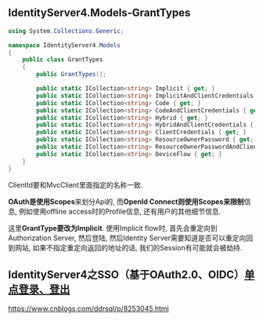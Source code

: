 







## IdentityServer4.Models-GrantTypes

```csharp
using System.Collections.Generic;

namespace IdentityServer4.Models
{
    public class GrantTypes
    {
        public GrantTypes();

        public static ICollection<string> Implicit { get; }
        public static ICollection<string> ImplicitAndClientCredentials { get; }
        public static ICollection<string> Code { get; }
        public static ICollection<string> CodeAndClientCredentials { get; }
        public static ICollection<string> Hybrid { get; }
        public static ICollection<string> HybridAndClientCredentials { get; }
        public static ICollection<string> ClientCredentials { get; }
        public static ICollection<string> ResourceOwnerPassword { get; }
        public static ICollection<string> ResourceOwnerPasswordAndClientCredentials { get; }
        public static ICollection<string> DeviceFlow { get; }
    }
}
```





ClientId要和MvcClient里面指定的名称一致.

**OAuth是使用Scopes**来划分Api的, 而**OpenId Connect则使用Scopes来限制**信息, 例如使用offline access时的Profile信息, 还有用户的其他细节信息.

这里**GrantType要改为Implicit**. 使用Implicit flow时, 首先会重定向到Authorization  Server, 然后登陆, 然后Identity Server需要知道是否可以重定向回到网站, 如果不指定重定向返回的地址的话,  我们的Session有可能就会被劫持. 









## IdentityServer4之SSO（基于OAuth2.0、OIDC）[单点登录、登出](https://www.cnblogs.com/ddrsql/p/8253045.html)

https://www.cnblogs.com/ddrsql/p/8253045.html
